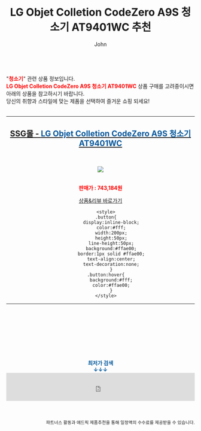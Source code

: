 ﻿---
layout: post
title:  "LG Objet Colletion CodeZero A9S 청소기 AT9401WC 추천"
author: John
categories: [ 청소기 ]
tags: [ 청소기, 청소기 추천, 청소기가격, 청소기 영어로, 청소기 버리기, 청소기 벌레, 청소기 흡입력, 청소기종류, 청소기 냄새, 청소기 영어 ]
image: https://shopping-phinf.pstatic.net/main_3382456/33824564768.jpg 
description: "LG Objet Colletion CodeZero A9S 청소기 AT9401WC 추천 관련 상품으로 가장 고객 선호도가 높은 제품입니다."
toc: true
toc_sticky: true
---

<br>
"<b><font color='#ff0000'>청소기</font></b>" 관련 상품 정보입니다.
<br>
<b><font color='#ff0000'>LG Objet Colletion CodeZero A9S 청소기 AT9401WC</font></b> 상품 구매를 고려중이시면 아래의 상품을 참고하시기 바랍니다.
<br>
당신의 취향과 스타일에 맞는 제품을 선택하여 즐거운 쇼핑 되세요!
<br><br>
<hr>
<p>
    
<center><h2><a href="https://nico.kr/bNYfQ3" target="_blank"><b>SSG몰 - <font color='#01579B'>LG Objet Colletion CodeZero A9S 청소기 AT9401WC</font></b></a></h2><br>

<a href="https://nico.kr/bNYfQ3" target="_blank"><img src="https://shopping-phinf.pstatic.net/main_3382456/33824564768.jpg"></a><br><br>

<b><font color='#ff0000'>판매가 : 743,184원 </font></b><br>

<a href="https://nico.kr/bNYfQ3" target="_blank" class="button">상품&리뷰 바로가기</a><p>

        <style>
        .button{
            display:inline-block;
            color:#fff;
            width:200px;
            height:50px;
            line-height:50px;
            background:#ffae00;
            border:1px solid #ffae00;
            text-align:center;
            text-decoration:none;
            }
        .button:hover{
            background:#fff;
            color:#ffae00;
            }
        </style>

<hr>

<br><br><br><br><br><br><br>
<center><b><font color='#01579B' size='medium'>최저가 검색<br>
↓↓↓</font></b></center>
<center><iframe src="https://coupa.ng/b1Tbjx" width="100%" height="75" frameborder="0" scrolling="no" referrerpolicy="unsafe-url"></iframe></center>
<br><br>
<p>
<small>
    <div align="right">파트너스 활동과 애드픽 제품추천을 통해 일정액의 수수료를 제공받을 수 있습니다.</div>
</small>
</p>
